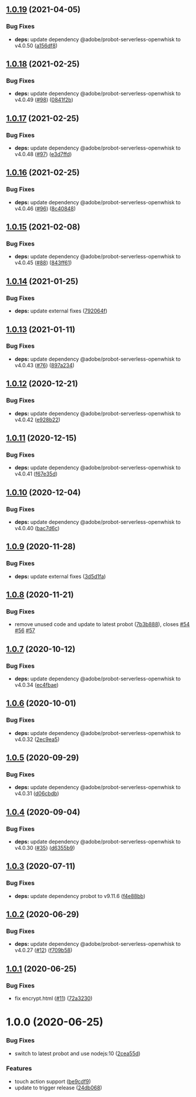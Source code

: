 ## [1.0.19](https://github.com/adobe-rnd/project-bot/compare/v1.0.18...v1.0.19) (2021-04-05)


### Bug Fixes

* **deps:** update dependency @adobe/probot-serverless-openwhisk to v4.0.50 ([a156df8](https://github.com/adobe-rnd/project-bot/commit/a156df885a117c9d0c3d55e9a24dc72407684d63))

## [1.0.18](https://github.com/adobe-rnd/project-bot/compare/v1.0.17...v1.0.18) (2021-02-25)


### Bug Fixes

* **deps:** update dependency @adobe/probot-serverless-openwhisk to v4.0.49 ([#98](https://github.com/adobe-rnd/project-bot/issues/98)) ([0841f2b](https://github.com/adobe-rnd/project-bot/commit/0841f2bd21763da57f3585424cb66149860dec53))

## [1.0.17](https://github.com/adobe-rnd/project-bot/compare/v1.0.16...v1.0.17) (2021-02-25)


### Bug Fixes

* **deps:** update dependency @adobe/probot-serverless-openwhisk to v4.0.48 ([#97](https://github.com/adobe-rnd/project-bot/issues/97)) ([e3d7ffd](https://github.com/adobe-rnd/project-bot/commit/e3d7ffdc32d33064205b18664b1cf51f4315e705))

## [1.0.16](https://github.com/adobe-rnd/project-bot/compare/v1.0.15...v1.0.16) (2021-02-25)


### Bug Fixes

* **deps:** update dependency @adobe/probot-serverless-openwhisk to v4.0.46 ([#96](https://github.com/adobe-rnd/project-bot/issues/96)) ([8c40848](https://github.com/adobe-rnd/project-bot/commit/8c40848eb06add981896bca8a873ea51b4d44a17))

## [1.0.15](https://github.com/adobe-rnd/project-bot/compare/v1.0.14...v1.0.15) (2021-02-08)


### Bug Fixes

* **deps:** update dependency @adobe/probot-serverless-openwhisk to v4.0.45 ([#88](https://github.com/adobe-rnd/project-bot/issues/88)) ([843ff61](https://github.com/adobe-rnd/project-bot/commit/843ff61a52bf245b6de4832a29854ffdb3d50a28))

## [1.0.14](https://github.com/adobe-rnd/project-bot/compare/v1.0.13...v1.0.14) (2021-01-25)


### Bug Fixes

* **deps:** update external fixes ([792064f](https://github.com/adobe-rnd/project-bot/commit/792064f3aefdf26374f6b865cb4b2cf4cd50a1a3))

## [1.0.13](https://github.com/adobe-rnd/project-bot/compare/v1.0.12...v1.0.13) (2021-01-11)


### Bug Fixes

* **deps:** update dependency @adobe/probot-serverless-openwhisk to v4.0.43 ([#76](https://github.com/adobe-rnd/project-bot/issues/76)) ([897a234](https://github.com/adobe-rnd/project-bot/commit/897a234edfde8715577875db4b81f65ccb16771b))

## [1.0.12](https://github.com/adobe-rnd/project-bot/compare/v1.0.11...v1.0.12) (2020-12-21)


### Bug Fixes

* **deps:** update dependency @adobe/probot-serverless-openwhisk to v4.0.42 ([e928b22](https://github.com/adobe-rnd/project-bot/commit/e928b22f77b8acffb5bd413b7a07a9866172b7ac))

## [1.0.11](https://github.com/adobe-rnd/project-bot/compare/v1.0.10...v1.0.11) (2020-12-15)


### Bug Fixes

* **deps:** update dependency @adobe/probot-serverless-openwhisk to v4.0.41 ([f67e35d](https://github.com/adobe-rnd/project-bot/commit/f67e35dbfe7b91bea254dfb15fb814437075374b))

## [1.0.10](https://github.com/adobe-rnd/project-bot/compare/v1.0.9...v1.0.10) (2020-12-04)


### Bug Fixes

* **deps:** update dependency @adobe/probot-serverless-openwhisk to v4.0.40 ([bac7d6c](https://github.com/adobe-rnd/project-bot/commit/bac7d6cb454160fb2202707dfccfd48a20e2d9a0))

## [1.0.9](https://github.com/adobe-rnd/project-bot/compare/v1.0.8...v1.0.9) (2020-11-28)


### Bug Fixes

* **deps:** update external fixes ([3d5d1fa](https://github.com/adobe-rnd/project-bot/commit/3d5d1faa8454aba0cf244b002fc236eb98e13fd4))

## [1.0.8](https://github.com/adobe-rnd/project-bot/compare/v1.0.7...v1.0.8) (2020-11-21)


### Bug Fixes

* remove unused code and update to latest probot ([7b3b888](https://github.com/adobe-rnd/project-bot/commit/7b3b888f3b22ed2567353df3077f676dcce60ea5)), closes [#54](https://github.com/adobe-rnd/project-bot/issues/54) [#56](https://github.com/adobe-rnd/project-bot/issues/56) [#57](https://github.com/adobe-rnd/project-bot/issues/57)

## [1.0.7](https://github.com/adobe-rnd/project-bot/compare/v1.0.6...v1.0.7) (2020-10-12)


### Bug Fixes

* **deps:** update dependency @adobe/probot-serverless-openwhisk to v4.0.34 ([ec4fbae](https://github.com/adobe-rnd/project-bot/commit/ec4fbae090863aa8468e4ae7a80e4ad5b7e74b58))

## [1.0.6](https://github.com/adobe-rnd/project-bot/compare/v1.0.5...v1.0.6) (2020-10-01)


### Bug Fixes

* **deps:** update dependency @adobe/probot-serverless-openwhisk to v4.0.32 ([2ec9ea5](https://github.com/adobe-rnd/project-bot/commit/2ec9ea5c79a69951f389f23e1deac2957ac91012))

## [1.0.5](https://github.com/adobe-rnd/project-bot/compare/v1.0.4...v1.0.5) (2020-09-29)


### Bug Fixes

* **deps:** update dependency @adobe/probot-serverless-openwhisk to v4.0.31 ([d06cbdb](https://github.com/adobe-rnd/project-bot/commit/d06cbdbdf1d818bd2057129dd64259d4aebf175c))

## [1.0.4](https://github.com/adobe-rnd/project-bot/compare/v1.0.3...v1.0.4) (2020-09-04)


### Bug Fixes

* **deps:** update dependency @adobe/probot-serverless-openwhisk to v4.0.30 ([#35](https://github.com/adobe-rnd/project-bot/issues/35)) ([d6355b9](https://github.com/adobe-rnd/project-bot/commit/d6355b97deb0af197f2ee9ef51a45a1e7361fb07))

## [1.0.3](https://github.com/adobe-rnd/project-bot/compare/v1.0.2...v1.0.3) (2020-07-11)


### Bug Fixes

* **deps:** update dependency probot to v9.11.6 ([f4e88bb](https://github.com/adobe-rnd/project-bot/commit/f4e88bbdc187cf8015fc3427fac9f7f21545a011))

## [1.0.2](https://github.com/adobe-rnd/project-bot/compare/v1.0.1...v1.0.2) (2020-06-29)


### Bug Fixes

* **deps:** update dependency @adobe/probot-serverless-openwhisk to v4.0.27 ([#12](https://github.com/adobe-rnd/project-bot/issues/12)) ([f709b58](https://github.com/adobe-rnd/project-bot/commit/f709b582a23ec0d320c0f4cc90ae592e57ce5fb3))

## [1.0.1](https://github.com/adobe-rnd/project-bot/compare/v1.0.0...v1.0.1) (2020-06-25)


### Bug Fixes

* fix encrypt.html ([#11](https://github.com/adobe-rnd/project-bot/issues/11)) ([72a3230](https://github.com/adobe-rnd/project-bot/commit/72a323062dc0d20d32dcd96bc8aa2c8b81da1379))

# 1.0.0 (2020-06-25)


### Bug Fixes

* switch to latest probot and use nodejs:10 ([2cea55d](https://github.com/adobe-rnd/project-bot/commit/2cea55d14833833135c9b0f5dd010d1afc5a8851))


### Features

* touch action support ([be9cdf9](https://github.com/adobe-rnd/project-bot/commit/be9cdf99d18c6dad51902d5d6eef517ac6a6fb56))
* update to trigger release ([24db068](https://github.com/adobe-rnd/project-bot/commit/24db0680f63fc16dd7d064a8de2711338b1fb9c8))
